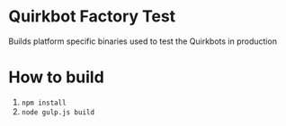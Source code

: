 # Quirkbot Factory Test

Builds platform specific binaries used to test the Quirkbots in production

# How to build

1. `npm install`
2. `node gulp.js build`
